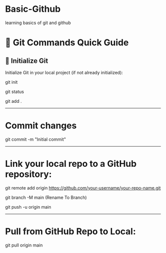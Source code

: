 # Basic-Github
learning basics of git and github

# 🚀 Git Commands Quick Guide

## 📁 Initialize Git
Initialize Git in your local project (if not already initialized):

git init

git status

git add .

---
# Commit changes

git commit -m "Initial commit"  

---

# Link your local repo to a GitHub repository:

git remote add origin https://github.com/your-username/your-repo-name.git

git branch -M main (Rename To Branch)

git push -u origin main

---
# Pull from GitHub Repo to Local:
git pull origin main


